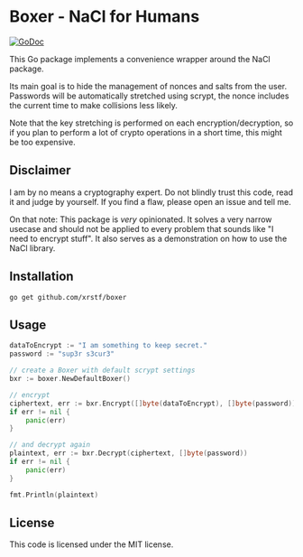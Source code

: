 Boxer - NaCl for Humans
=======================
[![GoDoc](https://godoc.org/github.com/xrstf/boxer?status.svg)](https://godoc.org/github.com/xrstf/boxer)

This Go package implements a convenience wrapper around the NaCl package.

Its main goal is to hide the management of nonces and salts from the user.
Passwords will be automatically stretched using scrypt, the nonce includes
the current time to make collisions less likely.

Note that the key stretching is performed on each encryption/decryption, so
if you plan to perform a lot of crypto operations in a short time, this might
be too expensive.

Disclaimer
----------

I am by no means a cryptography expert. Do not blindly trust this code, read
it and judge by yourself. If you find a flaw, please open an issue and tell me.

On that note: This package is *very* opinionated. It solves a very narrow
usecase and should not be applied to every problem that sounds like "I need
to encrypt stuff". It also serves as a demonstration on how to use the NaCl
library.

Installation
------------

```
go get github.com/xrstf/boxer
```

Usage
-----

```go
dataToEncrypt := "I am something to keep secret."
password := "sup3r s3cur3"

// create a Boxer with default scrypt settings
bxr := boxer.NewDefaultBoxer()

// encrypt
ciphertext, err := bxr.Encrypt([]byte(dataToEncrypt), []byte(password))
if err != nil {
	panic(err)
}

// and decrypt again
plaintext, err := bxr.Decrypt(ciphertext, []byte(password))
if err != nil {
	panic(err)
}

fmt.Println(plaintext)
```

License
-------

This code is licensed under the MIT license.
